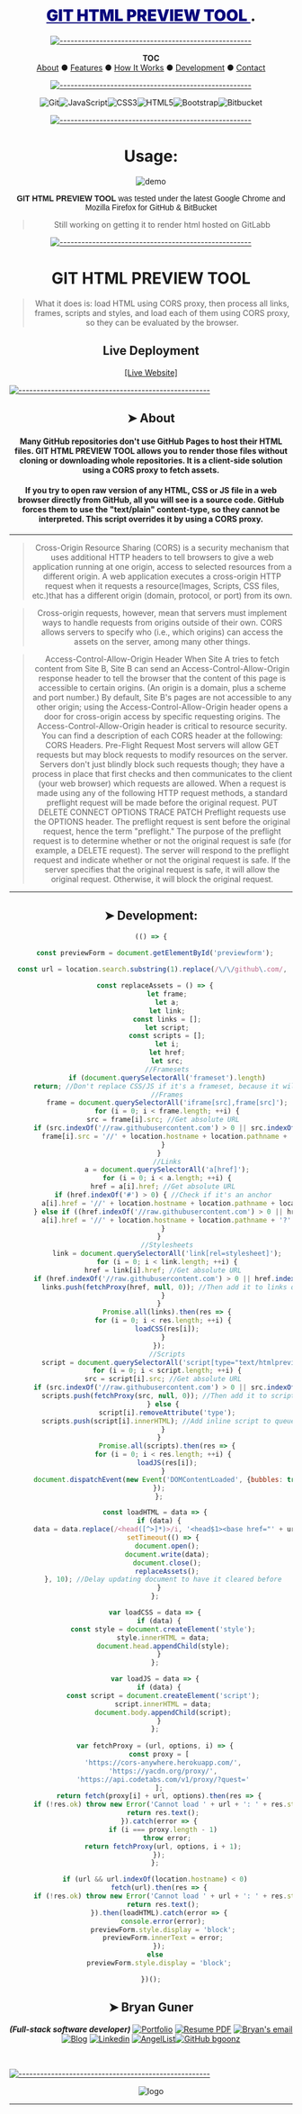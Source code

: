 




<!-- HEADER -->
<div align="center">

  <!-- SHIELDS -->
  <!-- For how-to notes on shield badges, see docs: https://shields.io/ -->




# <span style="color:#08067C; font-weight:1000;font-family: Impact,font-size:36; Haettenschweiler, 'Arial Narrow Bold', sans-serif;"> <ins>GIT HTML PREVIEW TOOL </span>.

[![-----------------------------------------------------](https://raw.githubusercontent.com/andreasbm/readme/master/assets/lines/colored.png)](#-)

  <!-- TOC -->
  **TOC**  
  [About](#about) ● [Features](#features) ● [How It Works](#how-it-works) ●  [Development](#development) ● [Contact](#contact)
  




 [![-----------------------------------------------------](https://raw.githubusercontent.com/andreasbm/readme/master/assets/lines/colored.png)](#-)

<img alt="Git" src="https://img.shields.io/badge/git%20-%23F05033.svg?&style=for-the-badge&logo=git&logoColor=white"/><img alt="JavaScript" src="https://img.shields.io/badge/javascript%20-%23323330.svg?&style=for-the-badge&logo=javascript&logoColor=%23F7DF1E"/><img alt="CSS3" src="https://img.shields.io/badge/css3%20-%231572B6.svg?&style=for-the-badge&logo=css3&logoColor=white"/><img alt="HTML5" src="https://img.shields.io/badge/html5%20-%23E34F26.svg?&style=for-the-badge&logo=html5&logoColor=white"/><img alt="Bootstrap" src="https://img.shields.io/badge/bootstrap%20-%23563D7C.svg?&style=for-the-badge&logo=bootstrap&logoColor=white"/><img alt="Bitbucket" src="https://img.shields.io/badge/bitbucket%20-%230047B3.svg?&style=for-the-badge&logo=bitbucket&logoColor=white"/>

 [![-----------------------------------------------------](https://raw.githubusercontent.com/andreasbm/readme/master/assets/lines/colored.png)](#-)
  
  
  
# Usage:

![demo](./git-preview.gif)

<p style="font-family: Impact, Haettenschweiler, 'Arial Narrow Bold', sans-serif;"
  # GIT HTML PREVIEW TOOL
## Usage







**GIT HTML PREVIEW TOOL** was tested under the latest Google Chrome and Mozilla Firefox for GitHub & BitBucket


> Still working on getting it to render html hosted on GitLabb


  

  


[![-----------------------------------------------------](https://raw.githubusercontent.com/andreasbm/readme/master/assets/lines/colored.png)](#-)



  <!-- SUMMARY -->
# GIT HTML PREVIEW TOOL

>What it does is: load HTML using CORS proxy, then process all links, frames, scripts and styles, and load each of them using CORS proxy, so they can be evaluated by the browser.





  <!-- WEBSITE LINK -->
  ## Live Deployment
  <a href="https://githtmlpreview.netlify.app/">[Live Website]</a>
  <!-- OPTIONAL Use an image button for extra fancy points. -->
  <!-- <a href=""><img src="" alt="Button image to go to app site" title="Click to see the live site!"></a> -->

</div>



  

  


[![-----------------------------------------------------](https://raw.githubusercontent.com/andreasbm/readme/master/assets/lines/colored.png)](#-)




<!-- ABOUT -->
<div align="center">

  ## ➤ About

#### Many GitHub repositories don't use GitHub Pages to host their HTML files. **GIT HTML PREVIEW TOOL** allows you to render those files without cloning or downloading whole repositories. It is a client-side solution using a CORS proxy to fetch assets.

####  If you try to open raw version of any HTML, CSS or JS file in a web browser directly from GitHub, all you will see is a source code. GitHub forces them to use the "text/plain" content-type, so they cannot be interpreted. This script overrides it by using a CORS proxy.



---



>Cross-Origin Resource Sharing (CORS) is a security mechanism that uses additional HTTP headers to tell browsers to give a web application running at one origin, access to selected resources from a different origin. A web application executes a cross-origin HTTP request when it requests a resource(Images, Scripts, CSS files, etc.)that has a different origin (domain, protocol, or port) from its own.


>Cross-origin requests, however, mean that servers must implement ways to handle requests from origins outside of their own. CORS allows servers to specify who (i.e., which origins) can access the assets on the server, among many other things.

>Access-Control-Allow-Origin Header
When Site A tries to fetch content from Site B, Site B can send an Access-Control-Allow-Origin response header to tell the browser that the content of this page is accessible to certain origins. (An origin is a domain, plus a scheme and port number.) By default, Site B's pages are not accessible to any other origin; using the Access-Control-Allow-Origin header opens a door for cross-origin access by specific requesting origins. The Access-Control-Allow-Origin header is critical to resource security.
You can find a description of each CORS header at the following: CORS Headers.
Pre-Flight Request
Most servers will allow GET requests but may block requests to modify resources on the server. Servers don't just blindly block such requests though; they have a process in place that first checks and then communicates to the client (your web browser) which requests are allowed.
When a request is made using any of the following HTTP request methods, a standard preflight request will be made before the original request.
PUT
DELETE
CONNECT
OPTIONS
TRACE
PATCH
Preflight requests use the OPTIONS header. The preflight request is sent before the original request, hence the term "preflight." The purpose of the preflight request is to determine whether or not the original request is safe (for example, a DELETE request). The server will respond to the preflight request and indicate whether or not the original request is safe. If the server specifies that the original request is safe, it will allow the original request. Otherwise, it will block the original request.

---

## ➤ Development:

```js
(() => {
  
  const previewForm = document.getElementById('previewform');

  const url = location.search.substring(1).replace(/\/\/github\.com/, '//raw.githubusercontent.com').replace(/\/blob\//, '/'); //Get URL of the raw file

  const replaceAssets = () => {
        let frame;
        let a;
        let link;
        const links = [];
        let script;
        const scripts = [];
        let i;
        let href;
        let src;
        //Framesets
        if (document.querySelectorAll('frameset').length)
      return; //Don't replace CSS/JS if it's a frameset, because it will be erased by document.write()
        //Frames
        frame = document.querySelectorAll('iframe[src],frame[src]');
        for (i = 0; i < frame.length; ++i) {
      src = frame[i].src; //Get absolute URL
      if (src.indexOf('//raw.githubusercontent.com') > 0 || src.indexOf('//bitbucket.org') > 0) { //Check if it's from raw.github.com or bitbucket.org
        frame[i].src = '//' + location.hostname + location.pathname + '?' + src; //Then rewrite URL so it can be loaded using CORS proxy
      }
    }
        //Links
        a = document.querySelectorAll('a[href]');
        for (i = 0; i < a.length; ++i) {
      href = a[i].href; //Get absolute URL
      if (href.indexOf('#') > 0) { //Check if it's an anchor
        a[i].href = '//' + location.hostname + location.pathname + location.search + '#' + a[i].hash.substring(1); //Then rewrite URL with support for empty anchor
      } else if ((href.indexOf('//raw.githubusercontent.com') > 0 || href.indexOf('//bitbucket.org') > 0) && (href.indexOf('.html') > 0 || href.indexOf('.htm') > 0)) { //Check if it's from raw.github.com or bitbucket.org and to HTML files
        a[i].href = '//' + location.hostname + location.pathname + '?' + href; //Then rewrite URL so it can be loaded using CORS proxy
      }
    }
        //Stylesheets
        link = document.querySelectorAll('link[rel=stylesheet]');
        for (i = 0; i < link.length; ++i) {
      href = link[i].href; //Get absolute URL
      if (href.indexOf('//raw.githubusercontent.com') > 0 || href.indexOf('//bitbucket.org') > 0) { //Check if it's from raw.github.com or bitbucket.org
        links.push(fetchProxy(href, null, 0)); //Then add it to links queue and fetch using CORS proxy
      }
    }
        Promise.all(links).then(res => {
      for (i = 0; i < res.length; ++i) {
        loadCSS(res[i]);
      }
    });
        //Scripts
        script = document.querySelectorAll('script[type="text/htmlpreview"]');
        for (i = 0; i < script.length; ++i) {
      src = script[i].src; //Get absolute URL
      if (src.indexOf('//raw.githubusercontent.com') > 0 || src.indexOf('//bitbucket.org') > 0) { //Check if it's from raw.github.com or bitbucket.org
        scripts.push(fetchProxy(src, null, 0)); //Then add it to scripts queue and fetch using CORS proxy
      } else {
        script[i].removeAttribute('type');
        scripts.push(script[i].innerHTML); //Add inline script to queue to eval in order
      }
    }
        Promise.all(scripts).then(res => {
      for (i = 0; i < res.length; ++i) {
        loadJS(res[i]);
      }
      document.dispatchEvent(new Event('DOMContentLoaded', {bubbles: true, cancelable: true})); //Dispatch DOMContentLoaded event after loading all scripts
    });
    };

  const loadHTML = data => {
    if (data) {
      data = data.replace(/<head([^>]*)>/i, '<head$1><base href="' + url + '">').replace(/<script(\s*src=["'][^"']*["'])?(\s*type=["'](text|application)\/javascript["'])?/gi, '<script type="text/htmlpreview"$1'); //Add <base> just after <head> and replace <script type="text/javascript"> with <script type="text/htmlpreview">
      setTimeout(() => {
        document.open();
        document.write(data);
        document.close();
        replaceAssets();
      }, 10); //Delay updating document to have it cleared before
    }
  };

  var loadCSS = data => {
    if (data) {
      const style = document.createElement('style');
      style.innerHTML = data;
      document.head.appendChild(style);
    }
  };

  var loadJS = data => {
    if (data) {
      const script = document.createElement('script');
      script.innerHTML = data;
      document.body.appendChild(script);
    }
  };
  
  var fetchProxy = (url, options, i) => {
    const proxy = [
      'https://cors-anywhere.herokuapp.com/',
      'https://yacdn.org/proxy/',
      'https://api.codetabs.com/v1/proxy/?quest='
    ];
    return fetch(proxy[i] + url, options).then(res => {
      if (!res.ok) throw new Error('Cannot load ' + url + ': ' + res.status + ' ' + res.statusText);
      return res.text();
    }).catch(error => {
      if (i === proxy.length - 1)
        throw error;
      return fetchProxy(url, options, i + 1);
    });
  };

  if (url && url.indexOf(location.hostname) < 0)
    fetch(url).then(res => {
      if (!res.ok) throw new Error('Cannot load ' + url + ': ' + res.status + ' ' + res.statusText);
      return res.text();
    }).then(loadHTML).catch(error => {
      console.error(error);
      previewForm.style.display = 'block';
      previewForm.innerText = error;
    });
  else
    previewForm.style.display = 'block';

})();


```







## ➤ Bryan Guner
***(Full-stack software developer)***
[![Portfolio](https://img.shields.io/badge/-❤_Portfolio-f58?style=flat-square&logo=a&logoColor=white&link=https://bgoonz.github.io/)](https://bgoonz.github.io) <a href="https://github.com/bgoonz/resume-cv-portfolio-samples/blob/master/2021-resume/bryan-guner-resume-2021.pdf" download>![Resume PDF](https://img.shields.io/badge/-Resume-f00?style=flat-square&logo=adobe-acrobat-reader&logoColor=white)</a> [![Bryan's email](https://img.shields.io/badge/bryan.guner@gmail.com-f4b400?style=flat-square&logo=gmail&logoColor=black&link=mailto:bryan.guner@gmail.com)](mailto:bryan.guner@gmail.com) [![Blog](https://img.shields.io/badge/-Blog-21759b?style=flat-square&logo=WordPress&logoColor=white&link=https://web-dev-hub.com/)](https://web-dev-hub.com/) [![Linkedin](https://img.shields.io/badge/-LinkedIn-0077b5?style=flat-square&logo=Linkedin&logoColor=white&link=https://www.linkedin.com/in/bryan-guner-046199128/)](https://www.linkedin.com/in/bryan-guner-046199128/) [![AngelList](https://img.shields.io/badge/-AngelList-black?style=flat-square&logo=AngelList&logoColor=white&link=https://angel.co/u/bryan-guner)](https://angel.co/u/bryan-guner)[![GitHub bgoonz](https://img.shields.io/github/followers/bgoonz?label=follow&style=social)](https://github.com/bgoonz) 

</div>

<br clear="both">



[![-----------------------------------------------------](https://raw.githubusercontent.com/andreasbm/readme/master/assets/lines/colored.png)](#-)
<!--end-->


<div align="center">


 ![logo](https://avatars.githubusercontent.com/u/66654881?s=460&u=fa9d2cc45bc228dd9b7d3dee6d4653f940fab35a&v=4)



</div>




-------------------------------



